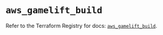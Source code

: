 # `aws_gamelift_build`

Refer to the Terraform Registry for docs: [`aws_gamelift_build`](https://registry.terraform.io/providers/hashicorp/aws/6.8.0/docs/resources/gamelift_build).
